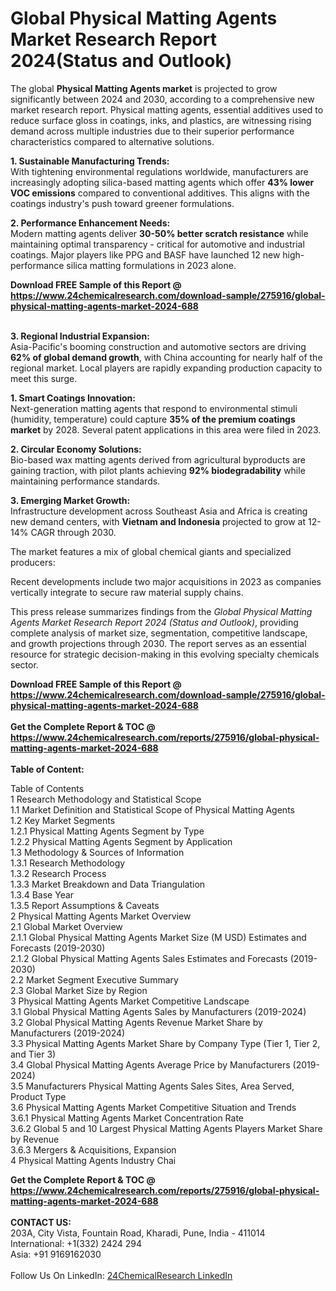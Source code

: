 <h1>Global Physical Matting Agents Market Research Report 2024(Status and Outlook)</h1><p>The global <strong>Physical Matting Agents market</strong> is projected to grow significantly between 2024 and 2030, according to a comprehensive new market research report. Physical matting agents, essential additives used to reduce surface gloss in coatings, inks, and plastics, are witnessing rising demand across multiple industries due to their superior performance characteristics compared to alternative solutions.</p><p><strong>1. Sustainable Manufacturing Trends:</strong><br>
With tightening environmental regulations worldwide, manufacturers are increasingly adopting silica-based matting agents which offer <strong>43% lower VOC emissions</strong> compared to conventional additives. This aligns with the coatings industry's push toward greener formulations.</p><p><strong>2. Performance Enhancement Needs:</strong><br>
Modern matting agents deliver <strong>30-50% better scratch resistance</strong> while maintaining optimal transparency - critical for automotive and industrial coatings. Major players like PPG and BASF have launched 12 new high-performance silica matting formulations in 2023 alone.</p><div><b>Download FREE Sample of this Report @ 
            <a href="https://www.24chemicalresearch.com/download-sample/275916/global-physical-matting-agents-market-2024-688">
            https://www.24chemicalresearch.com/download-sample/275916/global-physical-matting-agents-market-2024-688</a></b></div><br><p><strong>3. Regional Industrial Expansion:</strong><br>
Asia-Pacific's booming construction and automotive sectors are driving <strong>62% of global demand growth</strong>, with China accounting for nearly half of the regional market. Local players are rapidly expanding production capacity to meet this surge.</p><p><strong>1. Smart Coatings Innovation:</strong><br>
Next-generation matting agents that respond to environmental stimuli (humidity, temperature) could capture <strong>35% of the premium coatings market</strong> by 2028. Several patent applications in this area were filed in 2023.</p><p><strong>2. Circular Economy Solutions:</strong><br>
Bio-based wax matting agents derived from agricultural byproducts are gaining traction, with pilot plants achieving <strong>92% biodegradability</strong> while maintaining performance standards.</p><p><strong>3. Emerging Market Growth:</strong><br>
Infrastructure development across Southeast Asia and Africa is creating new demand centers, with <strong>Vietnam and Indonesia</strong> projected to grow at 12-14% CAGR through 2030.</p><p>The market features a mix of global chemical giants and specialized producers:</p><p>Recent developments include two major acquisitions in 2023 as companies vertically integrate to secure raw material supply chains.</p><p>This press release summarizes findings from the <em>Global Physical Matting Agents Market Research Report 2024 (Status and Outlook)</em>, providing complete analysis of market size, segmentation, competitive landscape, and growth projections through 2030. The report serves as an essential resource for strategic decision-making in this evolving specialty chemicals sector.</p><div><b>Download FREE Sample of this Report @ 
            <a href="https://www.24chemicalresearch.com/download-sample/275916/global-physical-matting-agents-market-2024-688">
            https://www.24chemicalresearch.com/download-sample/275916/global-physical-matting-agents-market-2024-688</a></b></div><br><div><b>Get the Complete Report & TOC @ 
            <a href="https://www.24chemicalresearch.com/reports/275916/global-physical-matting-agents-market-2024-688">
            https://www.24chemicalresearch.com/reports/275916/global-physical-matting-agents-market-2024-688</a></b></div><br>
            <b>Table of Content:</b><p>Table of Contents<br />
1 Research Methodology and Statistical Scope<br />
1.1 Market Definition and Statistical Scope of Physical Matting Agents<br />
1.2 Key Market Segments<br />
1.2.1 Physical Matting Agents Segment by Type<br />
1.2.2 Physical Matting Agents Segment by Application<br />
1.3 Methodology & Sources of Information<br />
1.3.1 Research Methodology<br />
1.3.2 Research Process<br />
1.3.3 Market Breakdown and Data Triangulation<br />
1.3.4 Base Year<br />
1.3.5 Report Assumptions & Caveats<br />
2 Physical Matting Agents Market Overview<br />
2.1 Global Market Overview<br />
2.1.1 Global Physical Matting Agents Market Size (M USD) Estimates and Forecasts (2019-2030)<br />
2.1.2 Global Physical Matting Agents Sales Estimates and Forecasts (2019-2030)<br />
2.2 Market Segment Executive Summary<br />
2.3 Global Market Size by Region<br />
3 Physical Matting Agents Market Competitive Landscape<br />
3.1 Global Physical Matting Agents Sales by Manufacturers (2019-2024)<br />
3.2 Global Physical Matting Agents Revenue Market Share by Manufacturers (2019-2024)<br />
3.3 Physical Matting Agents Market Share by Company Type (Tier 1, Tier 2, and Tier 3)<br />
3.4 Global Physical Matting Agents Average Price by Manufacturers (2019-2024)<br />
3.5 Manufacturers Physical Matting Agents Sales Sites, Area Served, Product Type<br />
3.6 Physical Matting Agents Market Competitive Situation and Trends<br />
3.6.1 Physical Matting Agents Market Concentration Rate<br />
3.6.2 Global 5 and 10 Largest Physical Matting Agents Players Market Share by Revenue<br />
3.6.3 Mergers & Acquisitions, Expansion<br />
4 Physical Matting Agents Industry Chai</p><div><b>Get the Complete Report & TOC @ 
            <a href="https://www.24chemicalresearch.com/reports/275916/global-physical-matting-agents-market-2024-688">
            https://www.24chemicalresearch.com/reports/275916/global-physical-matting-agents-market-2024-688</a></b></div><br><b>CONTACT US:</b><br>
            203A, City Vista, Fountain Road, Kharadi, Pune, India - 411014<br>
            International: +1(332) 2424 294<br>
            Asia: +91 9169162030 <br><br>
            Follow Us On LinkedIn: <a href="https://www.linkedin.com/company/24chemicalresearch/">24ChemicalResearch LinkedIn</a>